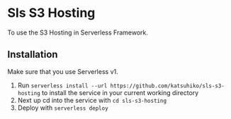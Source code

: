# Sls S3 Hosting

To use the S3 Hosting in Serverless Framework.

## Installation

Make sure that you use Serverless v1.

1. Run `serverless install --url https://github.com/katsuhiko/sls-s3-hosting` to install the service in your current working directory
2. Next up cd into the service with `cd sls-s3-hosting`
3. Deploy with `serverless deploy`
